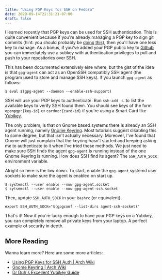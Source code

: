 ```yaml
---
title: "Using PGP Keys for SSH on Fedora"
date: 2020-09-14T22:31:21-07:00
draft: false
---
```


I learned recently that PGP keys can be used for SSH authentication. This is
quite convenient because if you're already managing a PGP key to sign git
commits (hint: you should probably be [doing this][signing-commits]), then
you'll have one less key to manage. As a bonus, if you've added your PGP public
key to [Github](https://github.com) you can immediately use a subkey with
authentication privileges to pull and push to your repositories over SSH.

[signing-commits]: https://git-scm.com/book/en/v2/Git-Tools-Signing-Your-Work

This has been documented extensively else where, but the gist of the idea is
that `gpg-agent` can act as an OpenSSH compatibly SSH agent (the program used
to store and manage SSH keys). If you launch `gpg-agent` as follows:

```shell
$ eval $(gpg-agent --daemon --enable-ssh-support)
```

SSH will use your PGP keys to authenticate. Run `ssh-add -L` to list the
available keys to verify SSH found them. You should see keys of the form
`openpgp:{key-id}` or `cardno:{card-id}` if you're using a Smart Card like
[Yubikey](https://www.yubico.com/products/).

The only problem, is that on Gnome based systems there is already an SSH agent
running, namely [Gnome Keyring][gnome-keyring]. Most tutorials suggest
disabling this to some degree, but that isn't actually necessary. Moreover,
I've found that Gnome will just complain that the keyring hasn't started and
keeping asking me to authenticate to it when I've tried these methods. We just
need to make sure SSH finds the agent `gpg-agent` is running instead of the one
Gnome Keyring is running. How does SSH find its agent? The `SSH_AUTH_SOCK`
environment variable.

[gnome-keyring]: https://wiki.archlinux.org/index.php/GNOME/Keyring

Alright so here is the low down. To start, enable the `gpg-agent` systemd user
sockets to make sure the agent is enabled on start up.

```shell
$ systemctl --user enable --now gpg-agent.socket
$ sytsemctl --user enable --now gpg-agent-ssh.socket
```

Then, update `SSH_AUTH_SOCK` in your `bashrc` (or equivalent).

```shell
export SSH_AUTH_SOCK="$(gpgconf --list-dirs agent-ssh-socket)"
```

That's it! Now if you're lucky enough to have your PGP keys on a Yubikey, you
can completely remove all private keys from your laptop. A perfect example of
security in depth.

## More Reading

Wanna learn more? Here are some more articles:

- [Using PGP Keys for SSH Auth | Arch Wiki](https://wiki.archlinux.org/index.php/GnuPG#Using_a_PGP_key_for_SSH_authentication)
- [Gnome Keyring | Arch Wiki](https://wiki.archlinux.org/index.php/GNOME/Keyring)
- [Dr Duh's Excellent Yubikey Guide](https://github.com/drduh/YubiKey-Guide#ssh)
